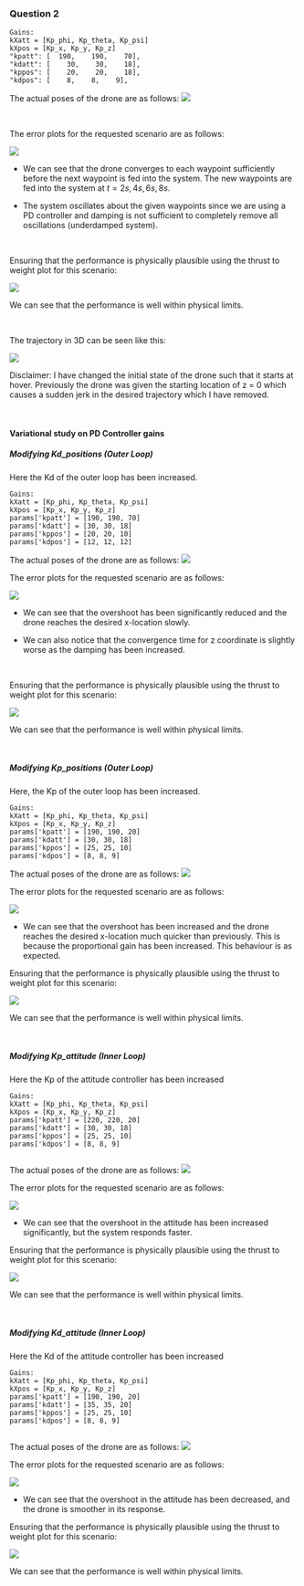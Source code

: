 ### Question 2


```
Gains: 
kXatt = [Kp_phi, Kp_theta, Kp_psi]
kXpos = [Kp_x, Kp_y, Kp_z]
"kpatt": [  190,    190,    70],
"kdatt": [    30,    30,    18],
"kppos": [    20,    20,    18],
"kdpos": [    8,    8,    9],
```
The actual poses of the drone are as follows:
![](outputs/2/a_states.png)

<p style="page-break-after: always;">&nbsp;</p>


The error plots for the requested scenario are as follows:

![](outputs/2/a_stateErrors.png)

- We can see that the drone converges to each waypoint sufficiently before the next waypoint is fed into the system. The new waypoints are fed into the system at $t = 2s, 4s, 6s, 8s$. 

- The system oscillates about the given waypoints since we are using a PD controller and damping is not sufficient to completely remove all oscillations (underdamped system).

<p style="page-break-after: always;">&nbsp;</p>


Ensuring that the performance is physically plausible using the thrust to weight plot for this scenario:
 
![](outputs/2/a_fbyw.png)

We can see that the performance is well within physical limits.

<p style="page-break-after: always;">&nbsp;</p>

The trajectory in 3D can be seen like this:

![](outputs/2/a_trajectory.png)


Disclaimer: I have changed the initial state of the drone such that it starts at hover. Previously the drone was given the starting location of z = 0 which causes a sudden jerk in the desired trajectory which I have removed. 

<p style="page-break-after: always;">&nbsp;</p>

#### Variational study on PD Controller gains

##### Modifying Kd_positions (Outer Loop)
Here the Kd of the outer loop has been increased.

```
Gains: 
kXatt = [Kp_phi, Kp_theta, Kp_psi]
kXpos = [Kp_x, Kp_y, Kp_z]
params['kpatt'] = [190, 190, 70]
params['kdatt'] = [30, 30, 18]
params['kppos'] = [20, 20, 10]
params['kdpos'] = [12, 12, 12]
```

The actual poses of the drone are as follows:
![](outputs/2/gains2_kdpos_states.png)


The error plots for the requested scenario are as follows:

![](outputs/2/gains2_kdpos_stateErrors.png)

- We can see that the overshoot has been significantly reduced and the drone reaches the desired x-location slowly.

- We can also notice that the convergence time for z coordinate is slightly worse as the damping has been increased.

<p style="page-break-after: always;">&nbsp;</p>


Ensuring that the performance is physically plausible using the thrust to weight plot for this scenario:
 
![](outputs/2/gains2_kdpos_fbyw.png)

We can see that the performance is well within physical limits.

<p style="page-break-after: always;">&nbsp;</p>


##### Modifying Kp_positions (Outer Loop)

Here, the Kp of the outer loop has been increased.

```
Gains: 
kXatt = [Kp_phi, Kp_theta, Kp_psi]
kXpos = [Kp_x, Kp_y, Kp_z]
params['kpatt'] = [190, 190, 20]
params['kdatt'] = [30, 30, 18]
params['kppos'] = [25, 25, 10]
params['kdpos'] = [8, 8, 9]
```
The actual poses of the drone are as follows:
![](outputs/2/gains3_kppos_states.png)

The error plots for the requested scenario are as follows:

![](outputs/2/gains3_kppos_stateErrors.png)

- We can see that the overshoot has been increased and the drone reaches the desired x-location much quicker than previously. This is because the proportional gain has been increased. This behaviour is as expected. 

Ensuring that the performance is physically plausible using the thrust to weight plot for this scenario:
 
![](outputs/2/gains3_kppos_fbyw.png)

We can see that the performance is well within physical limits.


<p style="page-break-after: always;">&nbsp;</p>


##### Modifying Kp_attitude (Inner Loop)

Here the Kp of the attitude controller has been increased

```
Gains: 
kXatt = [Kp_phi, Kp_theta, Kp_psi]
kXpos = [Kp_x, Kp_y, Kp_z]
params['kpatt'] = [220, 220, 20]
params['kdatt'] = [30, 30, 18]
params['kppos'] = [25, 25, 10]
params['kdpos'] = [8, 8, 9]
        
```
The actual poses of the drone are as follows:
![](outputs/2/gains4_kpatt_states.png)

The error plots for the requested scenario are as follows:

![](outputs/2/gains4_kpatt_stateErrors.png)

- We can see that the overshoot in the attitude has been increased significantly, but the system responds faster.

Ensuring that the performance is physically plausible using the thrust to weight plot for this scenario:
 
![](outputs/2/gains4_kpatt_fbyw.png)

We can see that the performance is well within physical limits.

<p style="page-break-after: always;">&nbsp;</p>


##### Modifying Kd_attitude (Inner Loop)

Here the Kd of the attitude controller has been increased

```
Gains: 
kXatt = [Kp_phi, Kp_theta, Kp_psi]
kXpos = [Kp_x, Kp_y, Kp_z]
params['kpatt'] = [190, 190, 20]
params['kdatt'] = [35, 35, 20]
params['kppos'] = [25, 25, 10]
params['kdpos'] = [8, 8, 9]
        
```
The actual poses of the drone are as follows:
![](outputs/2/gains4_kdatt_states.png)

The error plots for the requested scenario are as follows:

![](outputs/2/gains4_kdatt_stateErrors.png)

- We can see that the overshoot in the attitude has been decreased, and the drone is smoother in its response.

Ensuring that the performance is physically plausible using the thrust to weight plot for this scenario:
 
![](outputs/2/gains3_kppos_fbyw.png)

We can see that the performance is well within physical limits.
